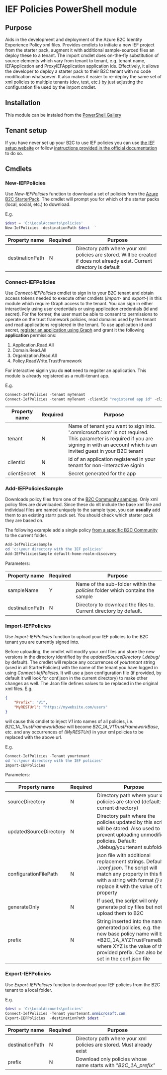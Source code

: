 # IEF Policies PowerShell module

## Purpose
Aids in the development and deployment of the Azure B2C Identity Experience Policy xml files. Provides cmdlets to initiate a
new IEF project from the starter pack, augment it with additional sample-sourced files an deploy these to a tenant. The import cmdlet 
does on-the-fly substitution of source elements which vary from tenant to tenant, e.g. tenant name, IEFApplication and ProxyIEFApplication
application ids. Effectively, it allows the developer to deploy a starter pack to their B2C tenant with no code modification whatsoever.
It also makes it easier to re-deploy the same set of xml policies to multiple tenants (dev, test, etc.) by just adjusting the 
configuration file used by the import cmdlet.

## Installation

This module can be instaled from the [PowerShell Gallery](https://www.powershellgallery.com/packages/IefPolicies/)

## Tenant setup

If you have never set up your B2C to use IEF policies you can use [the IEF setup website](https://aka.ms/b2csetup/) or follow [instructions provided in the official documentation](https://docs.microsoft.com/en-us/azure/active-directory-b2c/custom-policy-get-started) to do so. 

## Cmdlets
### New-IEFPolicies

Use *New-IEFPolicies* function to download a set of policies from the [Azure B2C StarterPack](https://github.com/Azure-Samples/active-directory-b2c-custom-policy-starterpack). The cmdlet will prompt you for which of the starter packs (local, social, etc.)
to download.

E.g.

```PowerShell
$dest = 'C:\LocalAccounts\policies'
New-IefPolicies -destinationPath $dest  `
```

| Property name | Required | Purpose |
| -------- | ------ | ----- |
| destinationPath | N | Directory path where your xml policies are stored. Will be created if does not already exist. Current directory is default |

### Connect-IEFPolicies

Use *Connect-IEFPolicies* cmdlet to sign in to your B2C tenant and obtain access tokens needed to execute other
cmdlets (*import-* and *export-*) in this module which require Graph access to the tenant. You can sign in either
interactively using user credentials or using application credentials (id and secret). For the former, the user must be
able to consent to permissions to operate on the trust framework policies, read domains used by the tenant and read applications registered in the tenant. To use application id and secret, [register an application using Graph](https://docs.microsoft.com/en-us/azure/active-directory-b2c/microsoft-graph-get-started) and grant it the following **application** permissions:
1. Application.Read.All 
2. Domain.Read.All
3. Organization.Read.All
4. Policy.ReadWrite.TrustFramework

For interactive signin you do **not** need to regsiter an application. This module is already registered as a multi-tenant app.

E.g.

```PowerShell
Connect-IefPolicies -tenant myTenant  
Connect-IefPolicies -tenant myTenant -clientId "registered app id" -clientSecret "secret"
```

| Property name | Required | Purpose |
| -------- | ------ | ----- |
| tenant | N | Name of tenant you want to sign into. '.onmicrosoft.com' is not required. This parameter is required if you are signing in with an account which is an invited guest in your B2C tenant |
| clientId | N | id of an application registered in your tenant for non-interactive signin |
| clientSecret | N | Secret generated for the app |

### Add-IEFPoliciesSample

Downloads policy files from one of the [B2C Community samples](https://github.com/azure-ad-b2c/samples). Only xml policy files are downloaded. Since these do nlt include the base xml file and individual files are named uniquely to the sample type, you can **usually**
add them to an existing startr pack set. You should check which starter pack they are based on.

The following example add a single policy [from a specific B2C Community](https://github.com/azure-ad-b2c/samples/tree/master/policies/default-home-realm-discovery) to the current folder.

```PowerShell
Add-IefPoliciesSample 
cd 'c:\your directory with the IEF policies'
Add-IEFPoliciesSample default-home-realm-discovery
```

Parameters:

| Property name | Required | Purpose |
| -------- | ------ | ----- |
| sampleName | Y | Name of the sub-folder within the *policies* folder which contains the sample |
| destinationPath | N | Directory to download the files to. Current directory by default. |


### Import-IEFPolicies 

Use *Import-IEFPolicies* function to upload your IEF policies to the B2C tenant you are currently signed into. 

Before uploading, the cmdlet will modify your xml files and store the new versions in the directory identified by the
*updatedSourceDirectory* (*.debug/<yourtenantName>* by default). The cmdlet will replace any occurrences of *yourtenant* string
(used in all StarterPolicies) with the name of the tenant you have logged in using *Connect-IefPolicies*. It will use a json configuration file (if provided, by default it will look for conf.json in the current directory) to make other changes as well. The Json
file defines values to be replaced in the original xml files. E.g.

```Json
{
    "Prefix": "V1",
    "MyRESTUrl": "https://mywebsite.com/users"
}
```
will cause this cmdlet to inject *V1* into names of all policies, i.e. *B2C_1A_TrustFrameworkBase* will become *B2C_1A_V1TrustFrameworkBase*, etc. and any occurrences of *{MyRESTUrl}* in your xml policies to be replaced with
the above url.

E.g.

```PowerShell
Connect-IefPolicies -Tenant yourtenant
cd 'c:\your directory with the IEF policies'
Import-IEFPolicies 
```

Parameters:

| Property name | Required | Purpose |
| -------- | ------ | ----- |
| sourceDirectory | N | Directory path where your xml policies are stored (default: current directory) |
| updatedSourceDirectory | N | Directory path where the policies updated by this script will be stored. Also used to prevent uploading unmodified policies. Default: ./debug/yourtenant subfolder. |
| configurationFilePath | N | json file with additional replacement strings. Default: *.\conf.json*. The script will match any property in this file with a string with format *{<property name>}* and replace it with the value of the property |
| generateOnly | N | If used, the script will only generate policy files but not upload them to B2C |
| prefix | N | String inserted into the name of generated policies, e.g. the new base policy name will be *B2C_1A_XYZTrustFrameBase, where XYZ is the value of the provided prefix. Can also be set in the conf.json file |

### Export-IEFPolicies

Use *Export-IEFPolicies* function to download your IEF policies from the B2C tenant to a local folder.

E.g.

```PowerShell
$dest = 'C:\LocalAccounts\policies'
Connect-IefPolicies -Tenant yourtenant.onmicrosoft.com
Export-IEFPolicies  -destinationPath $dest  `
```

| Property name | Required | Purpose |
| -------- | ------ | ----- |
| destinationPath | N | Directory path where your xml policies are stored. Must already exist |
| prefix | N | Download only policies whose name starts with *"B2C_1A_prefix"* |


